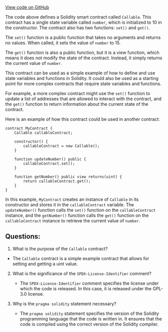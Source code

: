 [View code on GitHub](https://github.com/nethermindeth/nethermind/Nethermind.Mev.Test/Solidity/Callable.sol)

The code above defines a Solidity smart contract called `Callable`. This contract has a single state variable called `number`, which is initialized to 10 in the constructor. The contract also has two functions: `set()` and `get()`.

The `set()` function is a public function that takes no arguments and returns no values. When called, it sets the value of `number` to 15.

The `get()` function is also a public function, but it is a view function, which means it does not modify the state of the contract. Instead, it simply returns the current value of `number`.

This contract can be used as a simple example of how to define and use state variables and functions in Solidity. It could also be used as a starting point for more complex contracts that require state variables and functions.

For example, a more complex contract might use the `set()` function to update a list of addresses that are allowed to interact with the contract, and the `get()` function to return information about the current state of the contract.

Here is an example of how this contract could be used in another contract:

```
contract MyContract {
    Callable callableContract;
    
    constructor() {
        callableContract = new Callable();
    }
    
    function updateNumber() public {
        callableContract.set();
    }
    
    function getNumber() public view returns(uint) {
        return callableContract.get();
    }
}
```

In this example, `MyContract` creates an instance of `Callable` in its constructor and stores it in the `callableContract` variable. The `updateNumber()` function calls the `set()` function on the `callableContract` instance, and the `getNumber()` function calls the `get()` function on the `callableContract` instance to retrieve the current value of `number`.
## Questions: 
 1. What is the purpose of the `Callable` contract?
   - The `Callable` contract is a simple example contract that allows for setting and getting a uint value.

2. What is the significance of the `SPDX-License-Identifier` comment?
   - The `SPDX-License-Identifier` comment specifies the license under which the code is released. In this case, it is released under the GPL-3.0 license.

3. Why is the `pragma solidity` statement necessary?
   - The `pragma solidity` statement specifies the version of the Solidity programming language that the code is written in. It ensures that the code is compiled using the correct version of the Solidity compiler.